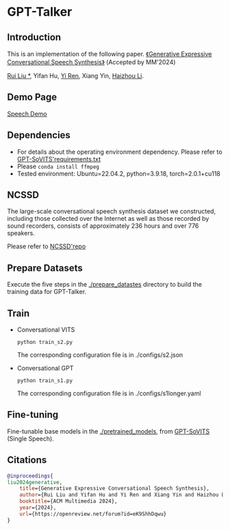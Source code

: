 # GPT-Talker

## Introduction
This is an implementation of the following paper.
[《Generative Expressive Conversational Speech Synthesis》](https://arxiv.org/pdf/2407.21491)
 (Accepted by MM'2024)

[Rui Liu *](https://ttslr.github.io/), Yifan Hu, [Yi Ren](https://rayeren.github.io/), Xiang Yin, [Haizhou Li](https://colips.org/~eleliha/).

## Demo Page
[Speech Demo](https://walker-hyf.github.io/GPT-Talker/)

## Dependencies
* For details about the operating environment dependency. Please refer to [GPT-SoVITS'requirements.txt](https://github.com/RVC-Boss/GPT-SoVITS/blob/main/requirements.txt)
* Please ```conda install ffmpeg```
* Tested environment: Ubuntu=22.04.2, python=3.9.18, torch=2.0.1+cu118

## NCSSD
The large-scale conversational speech synthesis dataset we constructed, including those collected over the Internet as well as those recorded by sound recorders, consists of approximately 236 hours and over 776 speakers.

Please refer to [NCSSD'repo](https://github.com/walker-hyf/NCSSD)

## Prepare Datasets
Execute the five steps in the [./prepare_datastes](./prepare_datasets/) directory to build the training data for GPT-Talker.

## Train
* Conversational VITS

    ```python train_s2.py```

    The corresponding configuration file is in ./configs/s2.json

* Conversational GPT

    ```python train_s1.py```

    The corresponding configuration file is in ./configs/s1longer.yaml

## Fine-tuning
Fine-tunable base models in the [./pretrained_models](./pretrained_models/), from [GPT-SoVITS](https://github.com/RVC-Boss/GPT-SoVITS) (Single Speech).

## Citations

```bibtex
@inproceedings{
liu2024generative,
    title={Generative Expressive Conversational Speech Synthesis},
    author={Rui Liu and Yifan Hu and Yi Ren and Xiang Yin and Haizhou Li},
    booktitle={ACM Multimedia 2024},
    year={2024},
    url={https://openreview.net/forum?id=eK9ShhDqwu}
}
```
